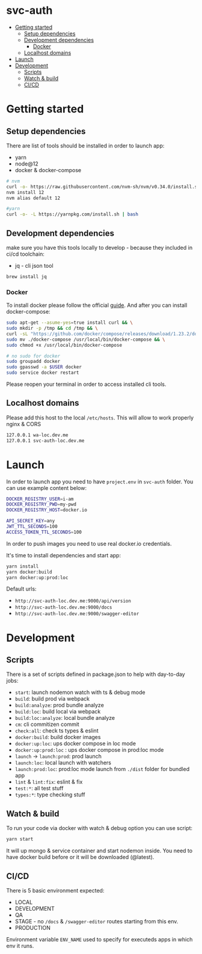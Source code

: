 # svc-auth

<!-- toc -->

- [Getting started](#getting-started)
    * [Setup dependencies](#setup-dependencies)
    * [Development dependencies](#development-dependencies)
        + [Docker](#docker)
    * [Localhost domains](#localhost-domains)
- [Launch](#launch)
- [Development](#development)
    * [Scripts](#scripts)
    * [Watch & build](#watch--build)
    * [CI/CD](#cicd)
    
<!-- tocstop -->

  
# Getting started

## Setup dependencies

There are list of tools should be installed in order to launch app:

- yarn
- node@12
- docker & docker-compose

```bash
# nvm
curl -o- https://raw.githubusercontent.com/nvm-sh/nvm/v0.34.0/install.sh | bash
nvm install 12
nvm alias default 12

#yarn 
curl -o- -L https://yarnpkg.com/install.sh | bash

```

## Development dependencies
make sure you have this tools locally to develop - because they included in ci/cd toolchain:

- jq - cli json tool

```bash
brew install jq
```

### Docker

To install docker please follow the official [guide](https://hub.docker.com/?overlay=onboarding). And after you can install docker-compose:

```bash
sudo apt-get --asume-yes=true install curl && \
sudo mkdir -p /tmp && cd /tmp && \
curl -sL "https://github.com/docker/compose/releases/download/1.23.2/docker-compose-$(uname -s)-$(uname -m)" > ./docker-compose && \
sudo mv ./docker-compose /usr/local/bin/docker-compose && \
sudo chmod +x /usr/local/bin/docker-compose

# no sudo for docker
sudo groupadd docker
sudo gpasswd -a $USER docker
sudo service docker restart
```

Please reopen your terminal in order to access installed cli tools.

## Localhost domains

Please add this host to the local `/etc/hosts`. This will allow to work properly nginx & CORS

```bash
127.0.0.1 wa-loc.dev.me
127.0.0.1 svc-auth-loc.dev.me

```

# Launch

In order to launch app you need to have `project.env` in `svc-auth` folder. You can use example content below:

```bash
DOCKER_REGISTRY_USER=i-am
DOCKER_REGISTRY_PWD=my-pwd
DOCKER_REGISTRY_HOST=docker.io

API_SECRET_KEY=any
JWT_TTL_SECONDS=100
ACCESS_TOKEN_TTL_SECONDS=100
```

In order to push images you need to use real docker.io credentials.

It's time to install dependencies and start app:

```bash
yarn install
yarn docker:build
yarn docker:up:prod:loc
```

Default urls: 

- `http://svc-auth-loc.dev.me:9000/api/version`
- `http://svc-auth-loc.dev.me:9000/docs`
- `http://svc-auth-loc.dev.me:9000/swagger-editor`

# Development

## Scripts

There is a set of scripts defined in package.json to help with day-to-day jobs:

- `start`: launch nodemon watch with ts & debug mode
- `build`: build prod via webpack
- `build:analyze`: prod bundle analyze
- `build:loc`: build local via webpack
- `build:loc:analyze`: local bundle analyze
- `cm`: cli commitizen commit
- `check:all`: check ts types & eslint
- `docker:build`: build docker images
- `docker:up:loc`: ups docker compose in loc mode 
- `docker:up:prod:loc` : ups docker compose in prod:loc mode
- `launch` -> `launch:prod`: prod launch
- `launch:loc`: local launch with watchers 
- `launch:prod:loc`: prod:loc mode launch from `./dist` folder for bundled app 
- `lint` & `lint:fix`: eslint & fix
- `test:*`: all test stuff
- `types:*`: type checking stuff

## Watch & build

To run your code via docker with watch & debug option you can use script:

```bash
yarn start
```

It will up mongo & service container and start nodemon inside. You need to have docker build before or it will be downloaded (@latest).

## CI/CD

There is 5 basic environment expected: 

- LOCAL
- DEVELOPMENT
- QA
- STAGE - no `/docs` & `/swagger-editor` routes starting from this env.
- PRODUCTION

Environment variable `ENV_NAME` used to specify for executeds apps in which env it runs.
